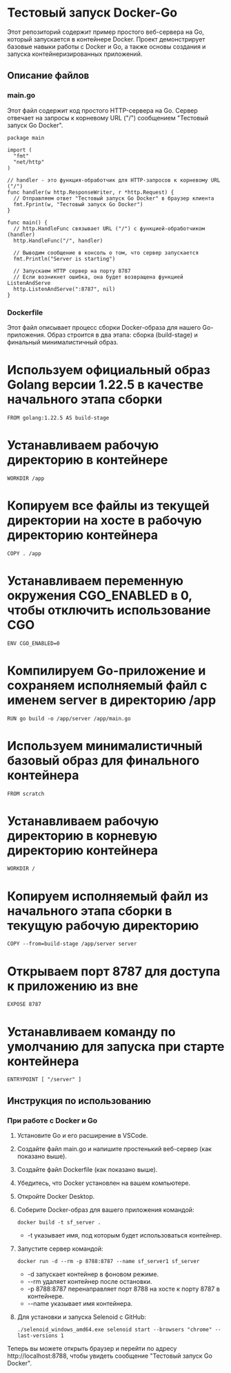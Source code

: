 # Тестовый запуск Docker-Go

Этот репозиторий содержит пример простого веб-сервера на Go, который запускается в контейнере Docker. Проект демонстрирует базовые навыки работы с Docker и Go, а также основы создания и запуска контейнеризированных приложений.

## Описание файлов

### main.go

Этот файл содержит код простого HTTP-сервера на Go. Сервер отвечает на запросы к корневому URL ("/") сообщением "Тестовый запуск Go Docker".
```
package main

import (
  "fmt"
  "net/http"
)

// handler - это функция-обработчик для HTTP-запросов к корневому URL ("/")
func handler(w http.ResponseWriter, r *http.Request) {
  // Отправляем ответ "Тестовый запуск Go Docker" в браузер клиента
  fmt.Fprint(w, "Тестовый запуск Go Docker")
}

func main() {
  // http.HandleFunc связывает URL ("/") с функцией-обработчиком (handler)
  http.HandleFunc("/", handler)

  // Выводим сообщение в консоль о том, что сервер запускается
  fmt.Println("Server is starting")

  // Запускаем HTTP сервер на порту 8787
  // Если возникнет ошибка, она будет возвращена функцией ListenAndServe
  http.ListenAndServe(":8787", nil)
}
```
### Dockerfile

Этот файл описывает процесс сборки Docker-образа для нашего Go-приложения. Образ строится в два этапа: сборка (build-stage) и финальный минималистичный образ.

# Используем официальный образ Golang версии 1.22.5 в качестве начального этапа сборки
`FROM golang:1.22.5 AS build-stage`

# Устанавливаем рабочую директорию в контейнере
`WORKDIR /app`

# Копируем все файлы из текущей директории на хосте в рабочую директорию контейнера
`COPY . /app`

# Устанавливаем переменную окружения CGO_ENABLED в 0, чтобы отключить использование CGO
`ENV CGO_ENABLED=0`

# Компилируем Go-приложение и сохраняем исполняемый файл с именем server в директорию /app
`RUN go build -o /app/server /app/main.go`

# Используем минималистичный базовый образ для финального контейнера
`FROM scratch`

# Устанавливаем рабочую директорию в корневую директорию контейнера
`WORKDIR /`

# Копируем исполняемый файл из начального этапа сборки в текущую рабочую директорию
`COPY --from=build-stage /app/server server`

# Открываем порт 8787 для доступа к приложению из вне
`EXPOSE 8787`

# Устанавливаем команду по умолчанию для запуска при старте контейнера
`ENTRYPOINT [ "/server" ]`
## Инструкция по использованию

### При работе с Docker и Go

1. Установите Go и его расширение в VSCode.
2. Создайте файл main.go и напишите простенький веб-сервер (как показано выше).
3. Создайте файл Dockerfile (как показано выше).
4. Убедитесь, что Docker установлен на вашем компьютере.
5. Откройте Docker Desktop.
6. Соберите Docker-образ для вашего приложения командой:
  
   `docker build -t sf_server .`
   
   - -t указывает имя, под которым будет использоваться контейнер.
7. Запустите сервер командой:
  
   `docker run -d --rm -p 8788:8787 --name sf_server1 sf_server`
   
   - -d запускает контейнер в фоновом режиме.
   - --rm удаляет контейнер после остановки.
   - -p 8788:8787 перенаправляет порт 8788 на хосте к порту 8787 в контейнере.
   - --name указывает имя контейнера.
8. Для установки и запуска Selenoid с GitHub:
  
   `./selenoid_windows_amd64.exe selenoid start --browsers "chrome" --last-versions 1`
   
Теперь вы можете открыть браузер и перейти по адресу http://localhost:8788, чтобы увидеть сообщение "Тестовый запуск Go Docker".
